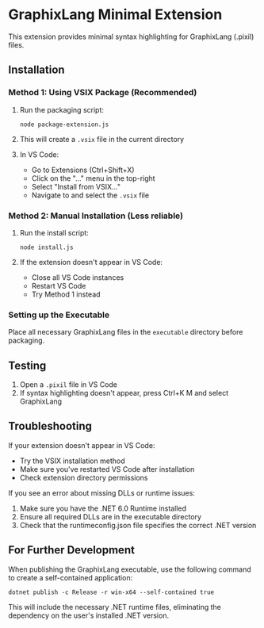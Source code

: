 # GraphixLang Minimal Extension

This extension provides minimal syntax highlighting for GraphixLang (.pixil) files.

## Installation

### Method 1: Using VSIX Package (Recommended)

1. Run the packaging script:
   ```
   node package-extension.js
   ```

2. This will create a `.vsix` file in the current directory

3. In VS Code:
   - Go to Extensions (Ctrl+Shift+X)
   - Click on the "..." menu in the top-right
   - Select "Install from VSIX..."
   - Navigate to and select the `.vsix` file

### Method 2: Manual Installation (Less reliable)

1. Run the install script:
   ```
   node install.js
   ```

2. If the extension doesn't appear in VS Code:
   - Close all VS Code instances
   - Restart VS Code
   - Try Method 1 instead

### Setting up the Executable
Place all necessary GraphixLang files in the `executable` directory before packaging.

## Testing

1. Open a `.pixil` file in VS Code
2. If syntax highlighting doesn't appear, press Ctrl+K M and select GraphixLang

## Troubleshooting

If your extension doesn't appear in VS Code:
- Try the VSIX installation method
- Make sure you've restarted VS Code after installation
- Check extension directory permissions

If you see an error about missing DLLs or runtime issues:
1. Make sure you have the .NET 6.0 Runtime installed
2. Ensure all required DLLs are in the executable directory
3. Check that the runtimeconfig.json file specifies the correct .NET version

## For Further Development

When publishing the GraphixLang executable, use the following command to create a self-contained application:

```
dotnet publish -c Release -r win-x64 --self-contained true
```

This will include the necessary .NET runtime files, eliminating the dependency on the user's installed .NET version.
